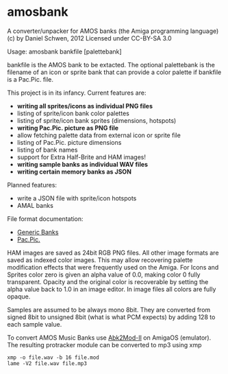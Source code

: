 amosbank
========

A converter/unpacker for AMOS banks (the Amiga programming language)
(c) by Daniel Schwen, 2012
Licensed under CC-BY-SA 3.0

Usage: 
    amosbank bankfile \[palettebank\]

bankfile is the AMOS bank to be extacted. The optional palettebank is the filename of an icon or sprite bank that can provide a color palette if bankfile is a Pac.Pic. file.


This project is in its infancy. Current features are:

* **writing all sprites/icons as individual PNG files**
* listing of sprite/icon bank color palettes
* listing of sprite/icon bank sprites (dimensions, hotspots)
* **writing Pac.Pic. picture as PNG file**
* allow fetching palette data from external icon or sprite file
* listing of Pac.Pic. picture dimensions
* listing of bank names
* support for Extra Half-Brite and HAM images!
* **writing sample banks as individual WAV files**
* **writing certain memory banks as JSON**

Planned features:
* write a JSON file with sprite/icon hotspots
* AMAL banks

File format documentation:
* [Generic Banks](http://www.exotica.org.uk/wiki/AMOS_file_formats)
* [Pac.Pic.](http://www.exotica.org.uk/wiki/AMOS_Pac.Pic._format)

HAM images are saved as 24bit RGB PNG files. All other image formats are saved as indexed color images. This may allow recovering palette modification effects that were frequently used on the Amiga. For Icons and Sprites color zero is given an alpha value of 0.0, making color 0 fully transparent. Opacity and the original color is recoverable by setting the alpha value back to 1.0 in an image editor. In image files all colors are fully opaque.

Samples are assumed to be always mono 8bit. They are converted from signed 8bit to unsigned 8bit (what is what PCM expects) by adding 128 to each sample value.

To convert AMOS Music Banks use [Abk2Mod-II](http://aminet.net/package/dev/amos/Abk2Mod-II) on AmigaOS (emulator). The resulting protracker module can be converted to mp3 using xmp

    xmp -o file.wav -b 16 file.mod
    lame -V2 file.wav file.mp3
